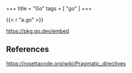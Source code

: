 +++
title = "Go"
tags = [ "go" ]
+++

{{< r "a.go" >}}

<https://pkg.go.dev/embed>

## References

<https://rosettacode.org/wiki/Pragmatic_directives>

